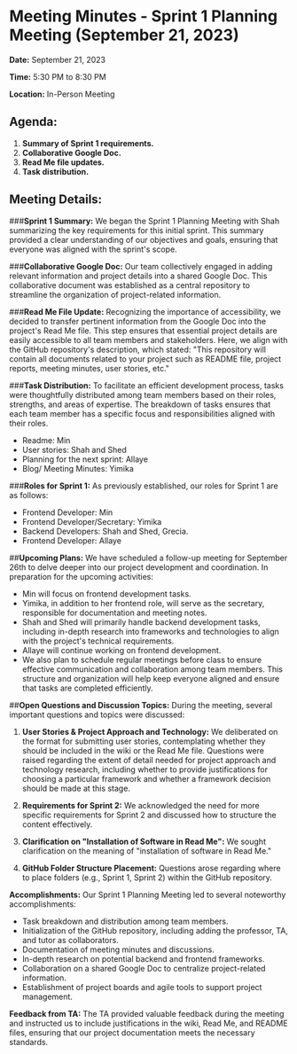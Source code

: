 # **Meeting Minutes - Sprint 1 Planning Meeting (September 21, 2023)**

**Date:** September 21, 2023

**Time:** 5:30 PM to 8:30 PM

**Location:** In-Person Meeting

## **Agenda**:
1. **Summary of Sprint 1 requirements.**
2. **Collaborative Google Doc.**
3. **Read Me file updates.**
4. **Task distribution.**

## **Meeting Details:**

###**Sprint 1 Summary:**
We began the Sprint 1 Planning Meeting with Shah summarizing the key requirements for this initial sprint. This summary provided a clear understanding of our objectives and goals, ensuring that everyone was aligned with the sprint's scope.

###**Collaborative Google Doc:**
Our team collectively engaged in adding relevant information and project details into a shared Google Doc. This collaborative document was established as a central repository to streamline the organization of project-related information.

###**Read Me File Update:**
Recognizing the importance of accessibility, we decided to transfer pertinent information from the Google Doc into the project's Read Me file. This step ensures that essential project details are easily accessible to all team members and stakeholders. Here, we align with the GitHub repository's description, which stated: "This repository will contain all documents related to your project such as README file, project reports, meeting minutes, user stories, etc."

###**Task Distribution:**
To facilitate an efficient development process, tasks were thoughtfully distributed among team members based on their roles, strengths, and areas of expertise. The breakdown of tasks ensures that each team member has a specific focus and responsibilities aligned with their roles.

- Readme: Min
- User stories: Shah and Shed
- Planning for the next sprint: Allaye
- Blog/ Meeting Minutes: Yimika

###**Roles for Sprint 1:**
As previously established, our roles for Sprint 1 are as follows:

- Frontend Developer: Min
- Frontend Developer/Secretary: Yimika
- Backend Developers: Shah and Shed, Grecia.
- Frontend Developer: Allaye

##**Upcoming Plans:**
We have scheduled a follow-up meeting for September 26th to delve deeper into our project development and coordination. In preparation for the upcoming activities:

- Min will focus on frontend development tasks.
- Yimika, in addition to her frontend role, will serve as the secretary, responsible for documentation and meeting notes.
- Shah and Shed will primarily handle backend development tasks, including in-depth research into frameworks and technologies to align with the project's technical requirements.
- Allaye will continue working on frontend development.
- We also plan to schedule regular meetings before class to ensure effective communication and collaboration among team members. This structure and organization will help keep everyone aligned and ensure that tasks are completed efficiently.

##**Open Questions and Discussion Topics:**
During the meeting, several important questions and topics were discussed:

1. **User Stories & Project Approach and Technology:** We deliberated on the format for submitting user stories, contemplating whether they should be included in the wiki or the Read Me file. Questions were raised regarding the extent of detail needed for project approach and technology research, including whether to provide justifications for choosing a particular framework and whether a framework decision should be made at this stage.

2. **Requirements for Sprint 2:** We acknowledged the need for more specific requirements for Sprint 2 and discussed how to structure the content effectively.

3. **Clarification on "Installation of Software in Read Me":** We sought clarification on the meaning of "installation of software in Read Me."

4. **GitHub Folder Structure Placement:** Questions arose regarding where to place folders (e.g., Sprint 1, Sprint 2) within the GitHub repository.

**Accomplishments:**
Our Sprint 1 Planning Meeting led to several noteworthy accomplishments:

- Task breakdown and distribution among team members.
- Initialization of the GitHub repository, including adding the professor, TA, and tutor as collaborators.
- Documentation of meeting minutes and discussions.
- In-depth research on potential backend and frontend frameworks.
- Collaboration on a shared Google Doc to centralize project-related information.
- Establishment of project boards and agile tools to support project management.

**Feedback from TA:**
The TA provided valuable feedback during the meeting and instructed us to include justifications in the wiki, Read Me, and README files, ensuring that our project documentation meets the necessary standards.
